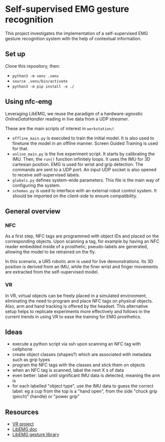 # Self-supervised EMG gesture recognition

This project investigates the implementation of a self-supervised EMG gesture recognition system with the help of contextual information.

## Set up

Clone this repository, then:

- `python3 -m venv .venv`
- `source .venv/bin/activate`
- `python3 -m pip install -e ./`

## Using nfc-emg

Leveraging LibEMG, we reuse the paradigm of a hardware-agnostic _OnlineDataHandler_ reading in live data from a UDP _streamer_.

These are the main scripts of interest in `workstation/`:

- `offline_main.py` is executed to train the initial model. It is also used to finetune the model in an offline manner. Screen Guided Training is used for that.
- `online_main.py` is the live experiment script. It starts by calibrating the IMU. Then, the `run()` function infinitely loops. It uses the IMU for 3D cartesian position. EMG is used for wrist and grip detection. The commands are sent to a UDP port. An input UDP socket is also opened to receive self-supervised labels.
- `globals.py` defines system-wide parameters. This file is the main way of configuring the system.
- `schemas.py` is used to interface with an external robot control system. It should be imported on the client-side to ensure compatibility.

## General overview

### NFC

As a first step, NFC tags are programmed with object IDs and placed on the corresponding objects. Upon scanning a tag, for example by having an NFC reader embedded inside of a prosthetic, pseudo-labels are generated, allowing the model to be retrained on the fly.

In this scenario, a UR5 robotic arm is used for live demonstrations. Its 3D position is derived from an IMU, while the finer wrist and finger movements are extracted from the self-supervised model.

### VR

In VR, virtual objects can be freely placed in a simulated environment, eliminating the need to program and place NFC tags on physical objects. Also, arm and hand tracking is offered by the headset. This alternative setup helps to replicate experiments more effectively and follows in the current trends in using VR to ease the training for EMG prosthetics.

## Ideas

- execute a python script via ssh upon scanning an NFC tag with cellphone
- create object classes (shapes?) which are associated with metadata such as grip types
- program the NFC tags with the classes and stick them on objects
- when an NFC tag is scanned, label the next X s of data
- even better: label until significant IMU data is detected, meaning the arm is
- for each labelled "object type", use the IMU data to guess the correct label: eg a cup from the top is a "hand open", from the side "chuck grip (pinch)" (handle) or "power grip"

## Resources

- [VR project](https://github.com/ThomasLabbe01/VrGameRFID)
- [LibEMG doc](https://libemg.github.io/libemg/#)
- [LibEMG gesture library](https://github.com/libemg/LibEMGGestures)
